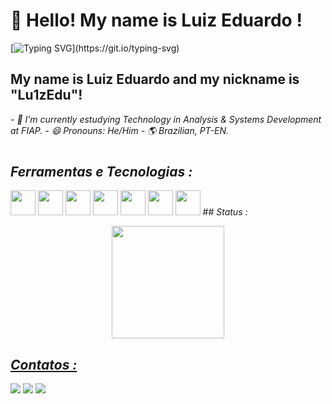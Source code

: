 # 👋 Hello! My name is Luiz Eduardo !
[![Typing SVG](https://readme-typing-svg.demolab.com?font=Fira+Code&size=18&pause=1000&color=3FF700&random=false&width=435&lines=Welcome+to+my+Github+profile+!)](https://git.io/typing-svg)
## My name is Luiz Eduardo and my nickname is "Lu1zEdu"!
*- 🚀 I’m currently estudying Technology in Analysis & Systems Development at FIAP.*
*- 😄 Pronouns: He/Him*
*- 🌎 Brazilian, PT-EN.*
#
## *Ferramentas e Tecnologias :*
<img loading="lazy" src="https://cdn.jsdelivr.net/gh/devicons/devicon/icons/git/git-original.svg" width="40" height="40"/> <img src="https://cdn.jsdelivr.net/gh/devicons/devicon@latest/icons/css3/css3-original-wordmark.svg" width="40" height="40"/>
            <img src="https://cdn.jsdelivr.net/gh/devicons/devicon@latest/icons/html5/html5-original-wordmark.svg" width="40" height="40"/>
            <img src="https://cdn.jsdelivr.net/gh/devicons/devicon@latest/icons/python/python-original-wordmark.svg" width="40" height="40"/>
            <img src="https://cdn.jsdelivr.net/gh/devicons/devicon@latest/icons/java/java-original-wordmark.svg" width="40" height="40"/>
            <img src="https://cdn.jsdelivr.net/gh/devicons/devicon@latest/icons/javascript/javascript-original.svg" width="40" height="40"/>
            <img src="https://cdn.jsdelivr.net/gh/devicons/devicon@latest/icons/github/github-original.svg" width="40" height="40"/>
     ## *Status :*

<div align="center">
  <a href="https://beacons.ai/Lu1zEdu">
  <img height="180em" src="https://github-readme-stats.vercel.app/api?username=Lu1zEdu&theme=shadow_green&show_icons=true&include_all_commits=true&count_private=true" />
<!--
  <img height="180em" src="https://github-readme-stats.vercel.app/api/top-langs/?username=Lu1zEdu&hide=html&layout=compact&theme=shadow_green" />
         -->     
</div>

## *Contatos :*

<div>
<a href="https://instagram.com/_lu1zedu_" target="_blank"><img loading="lazy" src="https://img.shields.io/badge/-Instagram-%23E4405F?style=for-the-badge&logo=instagram&logoColor=white" target="_blank"></a>
<a href = "mailto:ledu64816@gmail.com"><img loading="lazy" src="https://img.shields.io/badge/Gmail-D14836?style=for-the-badge&logo=gmail&logoColor=white" target="_blank"></a>
<a href="https://www.linkedin.com/in/Luiz Eduardo" target="_blank"><img loading="lazy" src="https://img.shields.io/badge/-LinkedIn-%230077B5?style=for-the-badge&logo=linkedin&logoColor=white" target="_blank"></a>   
</div>       
